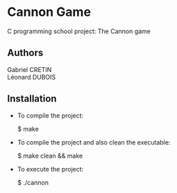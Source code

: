 # Cannon Game
C programming school project: The Cannon game

## Authors

Gabriel CRETIN  
Léonard DUBOIS


## Installation

- To compile the project:

	$ make

- To compile the project and also clean the executable:

	$ make clean && make

- To execute the project:

	$ ./cannon

